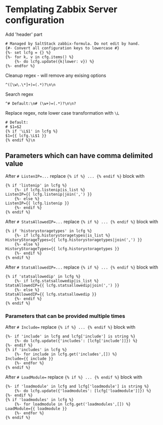 # Templating Zabbix Server configuration

Add 'header' part

```
# Managed by SaltStack zabbix-formula. Do not edit by hand.
{#- Convert all configuration keys to lowercase #}
{%- set lcfg = {} %}
{%- for k, v in cfg.items() %}
    {%- do lcfg.update({k|lower: v}) %}
{%- endfor %}
```

Cleanup regex - will remove any exising options

```
^([\w\.\*]+)=(.*)?\n\n
```

Search regex

```
^# Default:\n# (\w+)=(.*)?\n\n?
```

Replace regex, note lower case transformation with `\L`

```
# Default:
# $1=$2
{% if '\L$1' in lcfg %}
$1={{ lcfg.\L$1 }}
{% endif %}\n
```

## Parameters which can have comma delimited value

After `# ListenIP=...` replace `{% if %} ... {% endif %}` block with

```
{% if 'listenip' in lcfg %}
    {%- if lcfg.listenip|is_list %}
ListenIP={{ lcfg.listenip|join(',') }}
    {%- else %}
ListenIP={{ lcfg.listenip }}
    {%- endif %}
{% endif %}
```

After `# StatsAllowedIP=...` replace `{% if %} ... {% endif %}` block with

```
{% if 'historystoragetypes' in lcfg %}
    {%- if lcfg.historystoragetypes|is_list %}
HistoryStorageTypes={{ lcfg.historystoragetypes|join(',') }}
    {%- else %}
HistoryStorageTypes={{ lcfg.historystoragetypes }}
    {%- endif %}
{% endif %}
```

After `# StatsAllowedIP=...` replace `{% if %} ... {% endif %}` block with

```
{% if 'statsallowedip' in lcfg %}
    {%- if lcfg.statsallowedip|is_list %}
StatsAllowedIP={{ lcfg.statsallowedip|join(',') }}
    {%- else %}
StatsAllowedIP={{ lcfg.statsallowedip }}
    {%- endif %}
{% endif %}
```

### Parameters that can be provided multiple times

After `# Include=` replace `{% if %} ... {% endif %}` block with

```
{%- if 'include' in lcfg and lcfg['include'] is string %}
    {%- do lcfg.update({'includes': [lcfg['include']]}) %}
{%- endif %}
{% if 'includes' in lcfg %}
    {%- for include in lcfg.get('includes',[]) %}
Include={{ include }}
    {%- endfor %}
{% endif %}
```

After `# LoadModule=` replace `{% if %} ... {% endif %}` block with

```
{%- if 'loadmodule' in lcfg and lcfg['loadmodule'] is string %}
    {%- do lcfg.update({'loadmodules': [lcfg['loadmodule']]}) %}
{%- endif %}
{% if 'loadmodules' in lcfg %}
    {%- for loadmodule in lcfg.get('loadmodules',[]) %}
LoadModule={{ loadmodule }}
    {%- endfor %}
{% endif %}
```
